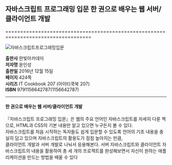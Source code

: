 ## 자바스크립트 프로그래밍 입문 한 권으로 배우는 웹 서버/클라이언트 개발
===================================================================================

![자바스크립트프로그래밍입문](https://user-images.githubusercontent.com/52521457/123245380-bad29f00-d51f-11eb-8a5a-100585c04f7f.jpg)

**출판사** 한빛아카데미   
**저자명** 윤인성   
**출판일** 2016년 12월 15일   
**페이지** 424쪽   
**시리즈** IT Cookbook 207 (아이티쿡북 207)   
**ISBN** 9791156642787(1156642787)   
* * *

#### 한 권으로 배우는 웹 서버/클라이언트 개발   

『자바스크립트 프로그래밍 입문』은 웹의 주요 언어인 자바스크립트를 자세히 다룬 책으로, HTML과 CSS의 기본 내용만 알고 있으면 누구든지 볼 수 있다.   
자바스크립트를 처음 시작하는 독자들도 쉽게 입문할 수 있도록 언어의 기초 내용을 충실히 담고 있으며 자바스크립트의 활용도가 점점 높아지는 만큼,   
클라이언트 개발과 서버 개발로 나눠서 응용해본다. 
서버 자바스크립트와 클라이언트 자바스크립트의 내용을 활용하여 총 세 개의 프로젝트를 완성해보면서 자신이 원하는 애플리케이션을 만드는 방법을 배울 수 있다     
